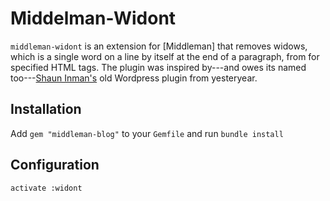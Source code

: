 # Middelman-Widont

`middleman-widont` is an extension for [Middleman] that removes widows, which is
a single word on a line by itself at the end of a paragraph, from for specified
HTML tags. The plugin was inspired by---and owes its named too---[Shaun
Inman's][2] old Wordpress plugin from yesteryear.

## Installation

Add `gem "middleman-blog"` to your `Gemfile` and run `bundle install`


## Configuration

```
activate :widont
```

[1]: http://middlemanapp.com/
[2]: http://www.shauninman.com/archive/2006/08/22/widont_wordpress_plugin

